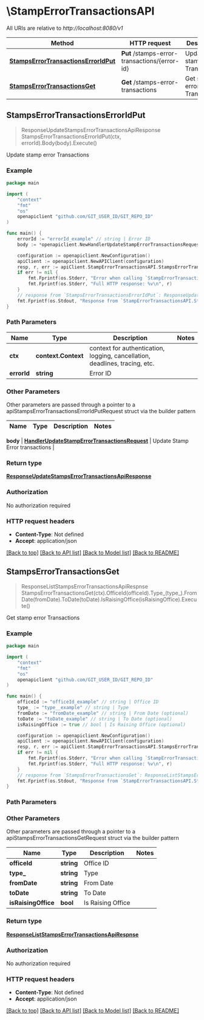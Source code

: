 # \StampErrorTransactionsAPI

All URIs are relative to *http://localhost:8080/v1*

Method | HTTP request | Description
------------- | ------------- | -------------
[**StampsErrorTransactionsErrorIdPut**](StampErrorTransactionsAPI.md#StampsErrorTransactionsErrorIdPut) | **Put** /stamps-error-transactions/{error-id} | Update stamp error Transactions
[**StampsErrorTransactionsGet**](StampErrorTransactionsAPI.md#StampsErrorTransactionsGet) | **Get** /stamps-error-transactions | Get stamp error Transactions



## StampsErrorTransactionsErrorIdPut

> ResponseUpdateStampsErrorTransactionsApiResponse StampsErrorTransactionsErrorIdPut(ctx, errorId).Body(body).Execute()

Update stamp error Transactions



### Example

```go
package main

import (
	"context"
	"fmt"
	"os"
	openapiclient "github.com/GIT_USER_ID/GIT_REPO_ID"
)

func main() {
	errorId := "errorId_example" // string | Error ID
	body := *openapiclient.NewHandlerUpdateStampErrorTransactionsRequest(int32(9000001), "remarks of error", int32(10145824)) // HandlerUpdateStampErrorTransactionsRequest | Update Stamp Error transactions

	configuration := openapiclient.NewConfiguration()
	apiClient := openapiclient.NewAPIClient(configuration)
	resp, r, err := apiClient.StampErrorTransactionsAPI.StampsErrorTransactionsErrorIdPut(context.Background(), errorId).Body(body).Execute()
	if err != nil {
		fmt.Fprintf(os.Stderr, "Error when calling `StampErrorTransactionsAPI.StampsErrorTransactionsErrorIdPut``: %v\n", err)
		fmt.Fprintf(os.Stderr, "Full HTTP response: %v\n", r)
	}
	// response from `StampsErrorTransactionsErrorIdPut`: ResponseUpdateStampsErrorTransactionsApiResponse
	fmt.Fprintf(os.Stdout, "Response from `StampErrorTransactionsAPI.StampsErrorTransactionsErrorIdPut`: %v\n", resp)
}
```

### Path Parameters


Name | Type | Description  | Notes
------------- | ------------- | ------------- | -------------
**ctx** | **context.Context** | context for authentication, logging, cancellation, deadlines, tracing, etc.
**errorId** | **string** | Error ID | 

### Other Parameters

Other parameters are passed through a pointer to a apiStampsErrorTransactionsErrorIdPutRequest struct via the builder pattern


Name | Type | Description  | Notes
------------- | ------------- | ------------- | -------------

 **body** | [**HandlerUpdateStampErrorTransactionsRequest**](HandlerUpdateStampErrorTransactionsRequest.md) | Update Stamp Error transactions | 

### Return type

[**ResponseUpdateStampsErrorTransactionsApiResponse**](ResponseUpdateStampsErrorTransactionsApiResponse.md)

### Authorization

No authorization required

### HTTP request headers

- **Content-Type**: Not defined
- **Accept**: application/json

[[Back to top]](#) [[Back to API list]](../README.md#documentation-for-api-endpoints)
[[Back to Model list]](../README.md#documentation-for-models)
[[Back to README]](../README.md)


## StampsErrorTransactionsGet

> ResponseListStampsErrorTransactionsApiRespnse StampsErrorTransactionsGet(ctx).OfficeId(officeId).Type_(type_).FromDate(fromDate).ToDate(toDate).IsRaisingOffice(isRaisingOffice).Execute()

Get stamp error Transactions



### Example

```go
package main

import (
	"context"
	"fmt"
	"os"
	openapiclient "github.com/GIT_USER_ID/GIT_REPO_ID"
)

func main() {
	officeId := "officeId_example" // string | Office ID
	type_ := "type__example" // string | Type
	fromDate := "fromDate_example" // string | From Date (optional)
	toDate := "toDate_example" // string | To Date (optional)
	isRaisingOffice := true // bool | Is Raising Office (optional)

	configuration := openapiclient.NewConfiguration()
	apiClient := openapiclient.NewAPIClient(configuration)
	resp, r, err := apiClient.StampErrorTransactionsAPI.StampsErrorTransactionsGet(context.Background()).OfficeId(officeId).Type_(type_).FromDate(fromDate).ToDate(toDate).IsRaisingOffice(isRaisingOffice).Execute()
	if err != nil {
		fmt.Fprintf(os.Stderr, "Error when calling `StampErrorTransactionsAPI.StampsErrorTransactionsGet``: %v\n", err)
		fmt.Fprintf(os.Stderr, "Full HTTP response: %v\n", r)
	}
	// response from `StampsErrorTransactionsGet`: ResponseListStampsErrorTransactionsApiRespnse
	fmt.Fprintf(os.Stdout, "Response from `StampErrorTransactionsAPI.StampsErrorTransactionsGet`: %v\n", resp)
}
```

### Path Parameters



### Other Parameters

Other parameters are passed through a pointer to a apiStampsErrorTransactionsGetRequest struct via the builder pattern


Name | Type | Description  | Notes
------------- | ------------- | ------------- | -------------
 **officeId** | **string** | Office ID | 
 **type_** | **string** | Type | 
 **fromDate** | **string** | From Date | 
 **toDate** | **string** | To Date | 
 **isRaisingOffice** | **bool** | Is Raising Office | 

### Return type

[**ResponseListStampsErrorTransactionsApiRespnse**](ResponseListStampsErrorTransactionsApiRespnse.md)

### Authorization

No authorization required

### HTTP request headers

- **Content-Type**: Not defined
- **Accept**: application/json

[[Back to top]](#) [[Back to API list]](../README.md#documentation-for-api-endpoints)
[[Back to Model list]](../README.md#documentation-for-models)
[[Back to README]](../README.md)

